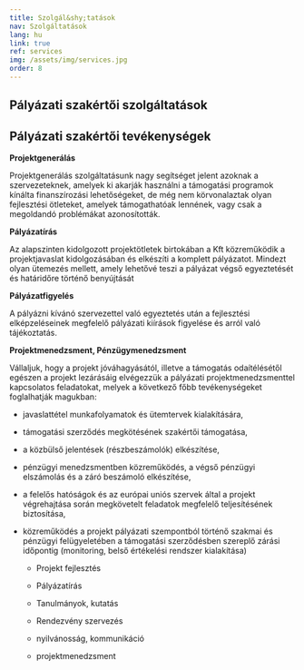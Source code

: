 ```yaml
---
title: Szolgál&shy;tatások
nav: Szolgáltatások
lang: hu
link: true
ref: services
img: /assets/img/services.jpg
order: 8
---
```


## __Pályázati szakértői szolgáltatások__

## __Pályázati szakértői tevékenységek__

__Projektgenerálás__

Projektgenerálás szolgáltatásunk nagy segítséget jelent azoknak a szervezeteknek, amelyek ki akarják használni a támogatási programok kínálta finanszírozási lehetőségeket, de még nem körvonalaztak olyan fejlesztési ötleteket, amelyek támogathatóak lennének, vagy csak a megoldandó problémákat azonosították.

__Pályázatírás__

Az alapszinten kidolgozott projektötletek birtokában a Kft közreműködik a projektjavaslat kidolgozásában és elkészíti a komplett pályázatot. Mindezt olyan ütemezés mellett, amely lehetővé teszi a pályázat végső egyeztetését és határidőre történő benyújtását

__Pályázatfigyelés__

A pályázni kívánó szervezettel való egyeztetés után a fejlesztési elképzeléseinek megfelelő pályázati kiírások figyelése és arról való tájékoztatás.

__Projektmenedzsment, Pénzügymenedzsment__

Vállaljuk, hogy a projekt jóváhagyásától, illetve a támogatás odaítélésétől egészen a projekt lezárásáig elvégezzük a pályázati projektmenedzsmenttel kapcsolatos feladatokat, melyek a következő főbb tevékenységeket foglalhatják magukban:
- javaslattétel munkafolyamatok és ütemtervek kialakítására,

- támogatási szerződés megkötésének szakértői támogatása,

- a közbülső jelentések (részbeszámolók) elkészítése,

- pénzügyi menedzsmentben közreműködés, a végső pénzügyi elszámolás és a záró beszámoló elkészítése,

- a felelős hatóságok és az európai uniós szervek által a projekt végrehajtása során megkövetelt feladatok megfelelő teljesítésének biztosítása,

- közreműködés a projekt pályázati szempontból történő szakmai és pénzügyi felügyeletében a támogatási szerződésben szereplő zárási időpontig (monitoring, belső értékelési rendszer kialakítása)

  - Projekt fejlesztés

  - Pályázatírás

  - Tanulmányok, kutatás

  - Rendezvény szervezés

  - nyilvánosság, kommunikáció

  - projektmenedzsment
